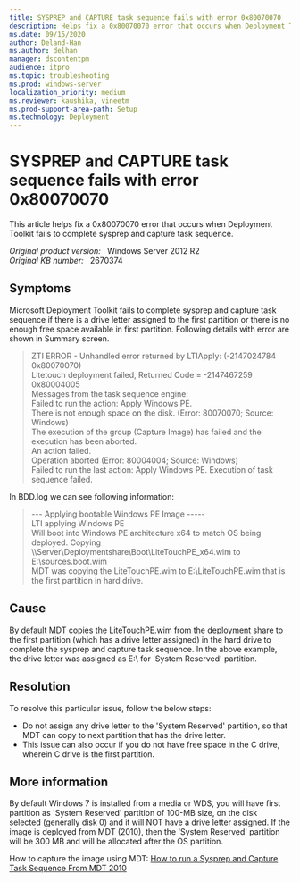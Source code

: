 ```yaml
---
title: SYSPREP and CAPTURE task sequence fails with error 0x80070070
description: Helps fix a 0x80070070 error that occurs when Deployment Toolkit fails to complete sysprep and capture task sequence.
ms.date: 09/15/2020
author: Deland-Han 
ms.author: delhan
manager: dscontentpm
audience: itpro
ms.topic: troubleshooting
ms.prod: windows-server
localization_priority: medium
ms.reviewer: kaushika, vineetm
ms.prod-support-area-path: Setup
ms.technology: Deployment
---
```

# SYSPREP and CAPTURE task sequence fails with error 0x80070070

This article helps fix a 0x80070070 error that occurs when Deployment Toolkit fails to complete sysprep and capture task sequence.

_Original product version:_ &nbsp; Windows Server 2012 R2  
_Original KB number:_ &nbsp; 2670374

## Symptoms

Microsoft Deployment Toolkit fails to complete sysprep and capture task sequence if there is a drive letter assigned to the first partition or there is no enough free space available in first partition. Following details with error are shown in Summary screen.

> ZTI ERROR - Unhandled error returned by LTIApply: (-2147024784 0x80070070)  
Litetouch deployment failed, Returned Code = -2147467259 0x80004005  
Messages from the task sequence engine:  
Failed to run the action: Apply Windows PE.  
There is not enough space on the disk. (Error: 80070070; Source: Windows)  
The execution of the group (Capture Image) has failed and the execution has been aborted.  
An action failed.  
Operation aborted (Error: 80004004; Source: Windows)  
Failed to run the last action: Apply Windows PE. Execution of task sequence failed.

In BDD.log we can see following information:

> --- Applying bootable Windows PE Image -----  
LTI applying Windows PE  
Will boot into Windows PE architecture x64 to match OS being deployed.
Copying \\\\Server\\Deploymentshare\\Boot\\LiteTouchPE_x64.wim to E:\\sources.boot.wim  
MDT was copying the LiteTouchPE.wim to E:\\LiteTouchPE.wim that is the first partition in hard drive.

## Cause

By default MDT copies the LiteTouchPE.wim from the deployment share to the first partition (which has a drive letter assigned) in the hard drive to complete the sysprep and capture task sequence. In the above example, the drive letter was assigned as E:\\ for 'System Reserved' partition.

## Resolution

To resolve this particular issue, follow the below steps:

- Do not assign any drive letter to the 'System Reserved' partition, so that MDT can copy to next partition that has the drive letter.
- This issue can also occur if you do not have free space in the C drive, wherein C drive is the first partition.

## More information

By default Windows 7 is installed from a media or WDS, you will have first partition as 'System Reserved' partition of 100-MB size, on the disk selected (generally disk 0) and it will NOT have a drive letter assigned. If the image is deployed from MDT (2010), then the 'System Reserved' partition will be 300 MB and will be allocated after the OS partition.

How to capture the image using MDT:
[How to run a Sysprep and Capture Task Sequence From MDT 2010](/archive/blogs/askcore/how-to-run-a-sysprep-and-capture-task-sequence-from-mdt-2010)
